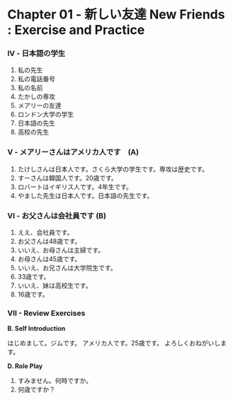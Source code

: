 # Chapter 01 - 新しい友達 New Friends : Exercise and Practice

### IV - 日本語の学生

1. 私の先生
2. 私の電話番号
3. 私の名前
4. たかしの専攻
5. メアリーの友達
6. ロンドン大学の学生
7. 日本語の先生
8. 高校の先生

### V - メアリーさんはアメリカ人です　(A)

1. たけしさんは日本人です。さくら大学の学生です。専攻は歴史です。
2. すーさんは韓国人です。20歳です。
3. ロバートはイギリス人です。4年生です。
4. やました先生は日本人です。日本語の先生です。

### VI - お父さんは会社員です (B)

1. ええ、会社員です。
2. お父さんは48歳です。
3. いいえ、お母さんは主婦です。
4. お母さんは45歳です。
5. いいえ、お兄さんは大学院生です。
6. 33歳です。
7. いいえ、妹は高校生です。
8. 16歳です。

### VII - Review Exercises

**B. Self Introduction**

はじめまして。ジムです。
アメリカ人です。25歳です。
よろしくおねがいします。

**D. Role Play**

1. すみません。何時ですか。
2. 何歳ですか？
